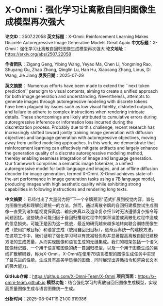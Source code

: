 # X-Omni：强化学习让离散自回归图像生成模型再次强大

**论文ID**：2507.22058
**英文标题**：X-Omni: Reinforcement Learning Makes Discrete Autoregressive Image   Generative Models Great Again
**中文标题**：X-Omni：强化学习让离散自回归图像生成模型再次强大
**论文地址**：https://arxiv.org/abs/2507.22058

**作者团队**：Zigang Geng, Yibing Wang, Yeyao Ma, Chen Li, Yongming Rao, Shuyang Gu, Zhao Zhong, Qinglin Lu, Han Hu, Xiaosong Zhang, Linus, Di Wang, Jie Jiang
**发表日期**：2025-07-29

**英文摘要**：
Numerous efforts have been made to extend the ``next token prediction''
paradigm to visual contents, aiming to create a unified approach for both image
generation and understanding. Nevertheless, attempts to generate images through
autoregressive modeling with discrete tokens have been plagued by issues such
as low visual fidelity, distorted outputs, and failure to adhere to complex
instructions when rendering intricate details. These shortcomings are likely
attributed to cumulative errors during autoregressive inference or information
loss incurred during the discretization process. Probably due to this
challenge, recent research has increasingly shifted toward jointly training
image generation with diffusion objectives and language generation with
autoregressive objectives, moving away from unified modeling approaches. In
this work, we demonstrate that reinforcement learning can effectively mitigate
artifacts and largely enhance the generation quality of a discrete
autoregressive modeling method, thereby enabling seamless integration of image
and language generation. Our framework comprises a semantic image tokenizer, a
unified autoregressive model for both language and images, and an offline
diffusion decoder for image generation, termed X-Omni. X-Omni achieves
state-of-the-art performance in image generation tasks using a 7B language
model, producing images with high aesthetic quality while exhibiting strong
capabilities in following instructions and rendering long texts.

**中文摘要**：
已经付出了大量努力将"下一个令牌预测"范式扩展到视觉内容，旨在为图像生成和理解创建统一的方法。然而，通过离散令牌的自回归建模尝试生成图像一直受到诸如低视觉保真度、输出失真以及渲染复杂细节时无法遵循复杂指令等问题困扰。这些缺点可能归因于自回归推理过程中的累积误差或离散化过程中造成的信息损失。可能正是因为这一挑战，最近的研究越来越多地转向联合训练图像生成（使用扩散目标）和语言生成（使用自回归目标），逐渐远离统一的建模方法。在这项工作中，我们证明了强化学习可以有效减轻伪影并显著提高离散自回归建模方法的生成质量，从而实现图像和语言生成的无缝集成。我们的框架包括一个语义图像标记器、一个用于语言和图像的统一自回归模型，以及一个用于图像生成的离线扩散解码器，称为X-Omni。X-Omni在使用7B语言模型的图像生成任务中实现了最先进的性能，生成具有高美学质量的图像，同时展现出遵循指令和渲染长文本的强大能力。

**GitHub仓库**：https://github.com/X-Omni-Team/X-Omni
**项目页面**：https://x-omni-team.github.io
**模型功能**：结合强化学习的离散自回归图像生成模型，实现高质量图像生成与语言图像统一生成。

**分析时间**：2025-08-04T19:21:00.919386
